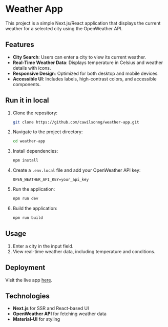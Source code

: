 
# Weather App

This project is a simple Next.js/React application that displays the current weather for a selected city using the OpenWeather API.

## Features

- **City Search**: Users can enter a city to view its current weather.
- **Real-Time Weather Data**: Displays temperature in Celsius and weather details with icons.
- **Responsive Design**: Optimized for both desktop and mobile devices.
- **Accessible UI**: Includes labels, high-contrast colors, and accessible components.

## Run it in local

1. Clone the repository:
   ```bash
   git clone https://github.com/cawilsonng/weather-app.git
   ```
2. Navigate to the project directory:
   ```bash
   cd weather-app
   ```
3. Install dependencies:
   ```bash
   npm install
   ```
4. Create a `.env.local` file and add your OpenWeather API key:
   ```plaintext
   OPEN_WEATHER_API_KEY=your_api_key
   ```
5. Run the application:
   ```bash
   npm run dev
   ```
6. Build the application:
   ```bash
   npm run build
   ```

## Usage

1. Enter a city in the input field.
2. View real-time weather data, including temperature and conditions.

## Deployment

Visit the live app [here](https://weather-app-kappa-nine-21.vercel.app/).

## Technologies

- **Next.js** for SSR and React-based UI
- **OpenWeather API** for fetching weather data
- **Material-UI** for styling

